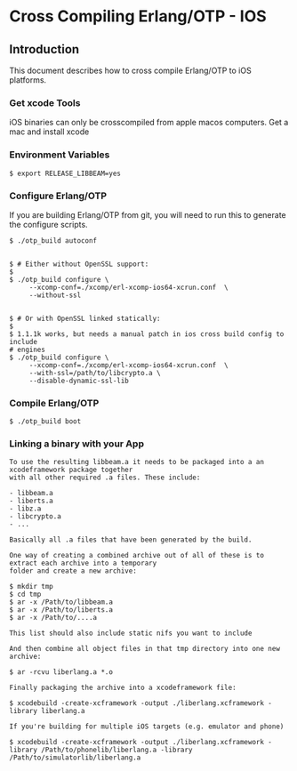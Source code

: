 Cross Compiling Erlang/OTP - IOS
====================================

Introduction
------------

This document describes how to cross compile Erlang/OTP to iOS platforms.


### Get xcode Tools ###

iOS binaries can only be crosscompiled from apple macos computers. Get a mac and install xcode

### Environment Variables ###

    $ export RELEASE_LIBBEAM=yes

### Configure Erlang/OTP ###

If you are building Erlang/OTP from git, you will need to run this
to generate the configure scripts.

    $ ./otp_build autoconf


    $ # Either without OpenSSL support:
    $
    $ ./otp_build configure \
         --xcomp-conf=./xcomp/erl-xcomp-ios64-xcrun.conf  \
         --without-ssl


    $ # Or with OpenSSL linked statically:
    $
    $ 1.1.1k works, but needs a manual patch in ios cross build config to include
    # engines
    $ ./otp_build configure \
         --xcomp-conf=./xcomp/erl-xcomp-ios64-xcrun.conf  \
         --with-ssl=/path/to/libcrypto.a \
         --disable-dynamic-ssl-lib


### Compile Erlang/OTP ###

    $ ./otp_build boot

### Linking a binary with your App ###
    To use the resulting libbeam.a it needs to be packaged into a an xcodeframework package together
    with all other required .a files. These include:

    - libbeam.a
    - liberts.a
    - libz.a
    - libcrypto.a
    - ...

    Basically all .a files that have been generated by the build.

    One way of creating a combined archive out of all of these is to extract each archive into a temporary
    folder and create a new archive:

    $ mkdir tmp
    $ cd tmp
    $ ar -x /Path/to/libbeam.a 
    $ ar -x /Path/to/liberts.a 
    $ ar -x /Path/to/....a 

    This list should also include static nifs you want to include

    And then combine all object files in that tmp directory into one new archive:

    $ ar -rcvu liberlang.a *.o

    Finally packaging the archive into a xcodeframework file:

    $ xcodebuild -create-xcframework -output ./liberlang.xcframework -library liberlang.a

    If you're building for multiple iOS targets (e.g. emulator and phone)

    $ xcodebuild -create-xcframework -output ./liberlang.xcframework -library /Path/to/phonelib/liberlang.a -library /Path/to/simulatorlib/liberlang.a
